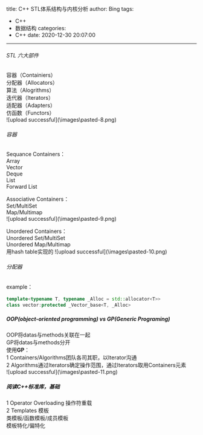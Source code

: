 title: C++ STL体系结构与内核分析
author: Bing
tags:
  - C++
  - 数据结构
categories:
  - C++
date: 2020-12-30 20:07:00
---
###### STL 六大部件
容器（Containiers）  
分配器（Allocators）  
算法（Alogrithms）  
迭代器（Iterators）  
适配器（Adapters）  
仿函数（Functors）  
![upload successful](\\images\pasted-8.png\)  

###### 容器  
Sequance Containers：  
Array  
Vector  
Deque  
List  
Forward List  

Associative Containers：  
Set/MultiSet   
Map/Multimap    
![upload successful](\\images\pasted-9.png\)  

Unordered Containers：  
Unordered Set/MultiSet  
Unordered Map/Multimap  
用hash table实现的
![upload successful](\\images\pasted-10.png\)  

###### 分配器  
example：  
```c++  
template<typename T, typename _Alloc = std::allocator<T>>
class vector:protected _Vector_base<T, _Alloc>
```  

##### OOP(object-oriented programming) vs GP(Generic Programing)  
OOP将datas与methods关联在一起  
GP将datas与methods分开  
使用**GP**：  
1 Containers/Algorithms团队各司其职，以Iterator沟通  
2 Algorithms通过Iterators确定操作范围，通过Iterators取用Containers元素  
![upload successful](\\images\pasted-11.png\)

##### 阅读C++标准库，基础  
1 Operator Overloading 操作符重载  
2 Templates 模板  
类模板/函数模板/成员模板  
模板特化/偏特化